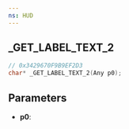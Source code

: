 ```yaml
---
ns: HUD
---
```

## _GET_LABEL_TEXT_2

```c
// 0x3429670F9B9EF2D3
char* _GET_LABEL_TEXT_2(Any p0);
```

## Parameters
* **p0**:

